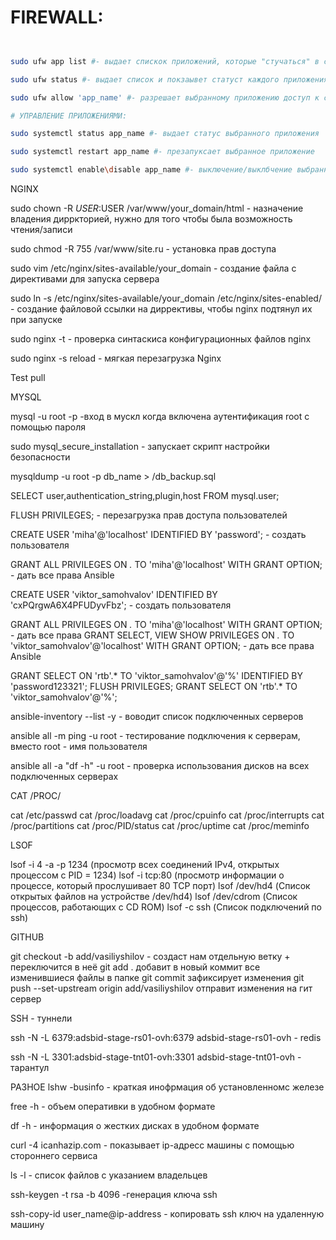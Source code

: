 # FIREWALL:
```bash


sudo ufw app list #- выдает спискок приложений, которые "стучаться" в сеть

sudo ufw status #- выдает список и покзаывет статуст каждого приложения

sudo ufw allow 'app_name' #- разрешает выбранному приложению доступ к сети

# УПРАВЛЕНИЕ ПРИЛОЖЕНИЯМИ:

sudo systemctl status app_name #- выдает статус выбранного приложения

sudo systemctl restart app_name #- презапуксает выбранное приложение

sudo systemctl enable\disable app_name #- выключение/выклбчение выбранного сервиса
```

NGINX

sudo chown -R $USER:$USER /var/www/your_domain/html - назначение владения дирркторией, нужно для того чтобы была возможность чтения/записи

sudo chmod -R 755 /var/www/site.ru - установка прав доступа

sudo vim /etc/nginx/sites-available/your_domain - создание файла с директивами для запуска сервера

sudo ln -s /etc/nginx/sites-available/your_domain /etc/nginx/sites-enabled/ - создание файловой ссылки на диррективы, чтобы nginx подтянул их при запуске

sudo nginx -t - проверка синтаскиса конфигурационных файлов nginx

sudo nginx -s reload - мягкая перезагрузка Nginx

Test pull

MYSQL

mysql -u root -p -вход в мускл когда включена аутентификация root с помощью пароля

sudo mysql_secure_installation - запускает скрипт настройки безопасности

mysqldump -u root -p db_name > /db_backup.sql

SELECT user,authentication_string,plugin,host FROM mysql.user;

FLUSH PRIVILEGES; - перезагрузка прав доступа пользователей

CREATE USER 'miha'@'localhost' IDENTIFIED BY 'password'; - создать пользователя
 
GRANT ALL PRIVILEGES ON *.* TO 'miha'@'localhost' WITH GRANT OPTION; - дать все права
Ansible 



CREATE USER 'viktor_samohvalov' IDENTIFIED BY 'cxPQrgwA6X4PFUDyvFbz'; - создать пользователя
 
GRANT ALL PRIVILEGES ON *.* TO 'miha'@'localhost' WITH GRANT OPTION; - дать все права
GRANT SELECT, VIEW SHOW PRIVILEGES ON *.* TO 'viktor_samohvalov'@'localhost' WITH GRANT OPTION; - дать все права
Ansible 

 GRANT SELECT ON 'rtb'.* TO 'viktor_samohvalov'@'%' IDENTIFIED BY 'password123321'; FLUSH PRIVILEGES;
 GRANT SELECT ON 'rtb'.* TO 'viktor_samohvalov'@'%'; 

ansible-inventory --list -y - воводит список подключенных серверов

ansible all -m ping -u root - тестирование подключения к серверам, вместо root - имя пользователя

ansible all -a "df -h" -u root - проверка использования дисков на всех подключенных серверах

CAT /PROC/

cat /etc/passwd
cat /proc/loadavg
cat /proc/cpuinfo
cat /proc/interrupts
cat /proc/partitions
cat /proc/PID/status
cat /proc/uptime
cat /proc/meminfo

LSOF

lsof -i 4 -a -p 1234 (просмотр всех соединений IPv4, открытых процессом с PID = 1234)
lsof -i tcp:80 (просмотр информации о процессе, который прослушивает 80 TCP порт)
lsof /dev/hd4 (Список открытых файлов на устройстве /dev/hd4)
lsof /dev/cdrom (Список процессов, работающих с CD ROM)
lsof -c ssh (Список подключений по ssh)

GITHUB

git checkout -b add/vasiliyshilov - создаст нам отдельную ветку + переключится в неё
git add . добавит в новый коммит все изменившиеся файлы в папке
git commit зафиксирует изменения
git push --set-upstream origin add/vasiliyshilov отправит изменения на гит сервер

SSH - туннели

ssh -N -L 6379:adsbid-stage-rs01-ovh:6379 adsbid-stage-rs01-ovh - redis 

ssh -N -L 3301:adsbid-stage-tnt01-ovh:3301 adsbid-stage-tnt01-ovh - тарантул


РАЗНОЕ
lshw -businfo - краткая инофрмация об установленномс железе

free -h - объем оперативки в удобном формате

df -h - информация о жестких дисках в удобном формате

curl -4 icanhazip.com - показывает ip-адресс машины с помощью стороннего сервиса

ls -l - список файлов с указанием владельцев

ssh-keygen -t rsa -b 4096 -генерация ключа ssh

ssh-copy-id user_name@ip-address - копировать ssh ключ на удаленную машину


